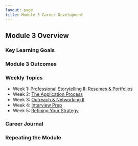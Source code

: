 ```yaml
---
layout: page
title: Module 3 Career Development
---
```


## Module 3 Overview

### Key Learning Goals

### Module 3 Outcomes

### Weekly Topics

* Week 1: [Professional Storytelling II: Resumes & Portfolios](https://github.com/turingschool/career-development-curriculum-site/blob/master/module_three/week_1_resumes_and_portfolios.md) 
* Week 2: [The Application Process](https://github.com/turingschool/career-development-curriculum-site/blob/master/module_three/week_2_application_process.md)
* Week 3: [Outreach & Networking II](https://github.com/turingschool/career-development-curriculum-site/blob/master/module_three/week_3_outreach_networking_ii.md)
* Week 4: [Interview Prep](https://github.com/turingschool/career-development-curriculum-site/blob/master/module_three/week_4_interview_prep.md)
* Week 5: [Refining Your Strategy](https://github.com/turingschool/career-development-curriculum-site/blob/master/module_three/week_5_refining_your_strategy.md)

### Career Journal

### Repeating the Module

